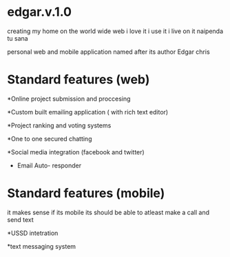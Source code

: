 edgar.v.1.0
===========
creating my home on the world wide web i love it i use it i live on it
naipenda tu sana 


personal web and mobile application named after its author Edgar chris


Standard features (web)
===========
*Online project submission and proccesing

*Custom built emailing application ( with rich text editor)

*Project ranking and voting systems

*One to one secured chatting 

*Social media integration (facebook and twitter)

* Email Auto- responder 


Standard features (mobile)
===========
it makes sense if its mobile its should be able to atleast make a call and send text

*USSD intetration

*text  messaging system